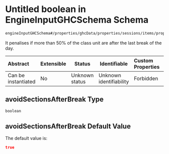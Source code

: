 # Untitled boolean in EngineInputGHCSchema Schema

```txt
engineInputGHCSchema#/properties/ghcData/properties/sessions/items/properties/sessionSettings/properties/avoidSectionsAfterBreak
```

It penalises if more than 50% of the class unit are after the last break of the day.


| Abstract            | Extensible | Status         | Identifiable            | Custom Properties | Additional Properties | Access Restrictions | Defined In                                                         |
| :------------------ | ---------- | -------------- | ----------------------- | :---------------- | --------------------- | ------------------- | ------------------------------------------------------------------ |
| Can be instantiated | No         | Unknown status | Unknown identifiability | Forbidden         | Allowed               | none                | [ghc.schema.json\*](../out/ghc.schema.json "open original schema") |

## avoidSectionsAfterBreak Type

`boolean`

## avoidSectionsAfterBreak Default Value

The default value is:

```json
true
```
